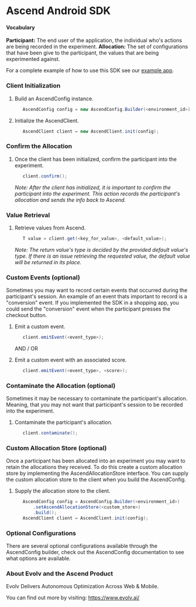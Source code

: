 # Ascend Android SDK

#### Vocabulary

   **Participant:** The end user of the application, the individual who's actions are being recorded in the experiment. 
   **Allocation:** The set of configurations that have been give to the participant, the values that are being
   experimented against.

For a complete example of how to use this SDK see our [example app](https://github.com/evolv-ai/ascend-android-sdk/blob/master/example/src/main/java/ai/evolv/ascend/example/MainActivity.java).

### Client Initialization

1. Build an AscendConfig instance.
    ```java
       AscendConfig config = new AscendConfig.Builder(<environment_id>).build();
    ```

2. Initialize the AscendClient.
    ```java
       AscendClient client = new AscendClient.init(config);
    ```
    
### Confirm the Allocation
    
1. Once the client has been initialized, confirm the participant into the experiment.
    ```java
       client.confirm();
    ```
    *Note: After the client has initialized, it is important to confirm the participant into the experiment. This action
     records the participant's allocation and sends the info back to Ascend.*

### Value Retrieval

1. Retrieve values from Ascend.
    ```java
       T value = client.get(<key_for_value>, <default_value>);
    ```
    
   *Note: The return value's type is decided by the provided default value's type. If there is an issue retrieving the
   requested value, the default value will be returned in its place.*
    
### Custom Events (optional)

Sometimes you may want to record certain events that occurred during the participant's session. An example of an event
thats important to record is a "conversion" event. If you implemented the SDK in a shopping app, you could send the
"conversion" event when the participant presses the checkout button.

1. Emit a custom event.
    ```java
       client.emitEvent(<event_type>);
    ```
    
    AND / OR

2. Emit a custom event with an associated score.
    ```java
       client.emitEvent(<event_type>, <score>);
    ```
    
### Contaminate the Allocation (optional)

Sometimes it may be necessary to contaminate the participant's allocation. Meaning, that you may not want that
participant's session to be recorded into the experiment.

1. Contaminate the participant's allocation.
    ```java
       client.contaminate();
    ```    
    
### Custom Allocation Store (optional)

Once a participant has been allocated into an experiment you may want to retain the allocations they received. To
do this create a custom allocation store by implementing the AscendAllocationStore interface. You can supply the
custom allocation store to the client when you build the AscendConfig.

1. Supply the allocation store to the client.
    ```java
       AscendConfig config = AscendConfig.Builder(<environment_id>)
           .setAscendAllocationStore(<custom_store>)
           .build();
       AscendClient client = AscendClient.init(config);
   ```

   
### Optional Configurations

There are several optional configurations available through the AscendConfig builder, check out the AscendConfig
documentation to see what options are available.

### About Evolv and the Ascend Product

Evolv Delivers Autonomous Optimization Across Web & Mobile.

You can find out more by visiting: https://www.evolv.ai/

